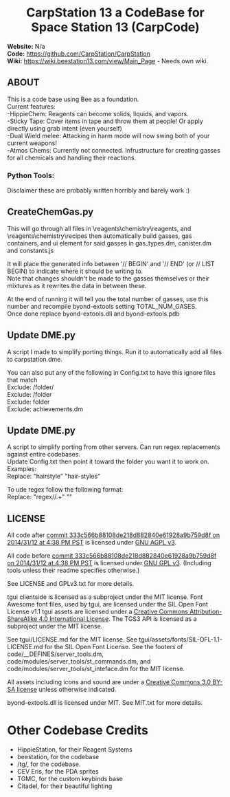 <h1 align="center">CarpStation 13 a CodeBase for Space Station 13 (CarpCode)</h1>  
  
**Website:** N/a  
**Code:** https://github.com/CarpStation/CarpStation  
**Wiki:** https://wiki.beestation13.com/view/Main_Page - Needs own wiki.  
  
## ABOUT  
This is a code base using Bee as a foundation.  
Current features:  
-HippieChem: Reagents can become solids, liquids, and vapors.  
-Sticky Tape: Cover items in tape and throw them at people! Or apply directly using grab intent (even yourself)  
-Dual Wield melee: Attacking in harm mode will now swing both of your current weapons!  
-Atmos Chems: Currently not connected. Infrustructure for creating gasses for all chemicals and handling their reactions.  
  
  
  
### Python Tools:  
Disclaimer these are probably written horribly and barely work :)  
  
## CreateChemGas.py
This will go through all files in \reagents\chemistry\reagents, and \reagents\chemistry\recipes then automatically build gasses, gas containers, and ui element for said gasses in gas_types.dm, canister.dm and constants.js  
  
It will place the generated info between '// BEGIN' and '// END' (or // LIST BEGIN) to indicate where it should be writing to.  
Note that changes shouldn't be made to the gasses themselves or their mixtures as it rewrites the data in between these.  
  
At the end of running it will tell you the total number of gasses, use this number and recompile byond-extools setting TOTAL_NUM_GASES.  
Once done replace byond-extools.dll and byond-extools.pdb  
  
  
## Update DME.py  
A script I made to simplify porting things. Run it to automatically add all files to carpstation.dme.  
  
You can also put any of the following in Config.txt to have this ignore files that match  
Exclude: /folder/  
Exclude: /folder  
Exclude: folder  
Exclude: achievements.dm  
  
  
## Update DME.py  
A script to simplify porting from other servers. Can run regex replacements against entire codebases.  
Update Config.txt then point it toward the folder you want it to work on.  
Examples:  
Replace: "hairstyle" "hair-styles"  
  
To ude regex follow the following format:  
Replace: "regex//.+" ""  
  
  
## LICENSE

All code after [commit 333c566b88108de218d882840e61928a9b759d8f on 2014/31/12 at 4:38 PM PST](https://github.com/tgstation/tgstation/commit/333c566b88108de218d882840e61928a9b759d8f) is licensed under [GNU AGPL v3](https://www.gnu.org/licenses/agpl-3.0.html).

All code before [commit 333c566b88108de218d882840e61928a9b759d8f on 2014/31/12 at 4:38 PM PST](https://github.com/tgstation/tgstation/commit/333c566b88108de218d882840e61928a9b759d8f) is licensed under [GNU GPL v3](https://www.gnu.org/licenses/gpl-3.0.html).
(Including tools unless their readme specifies otherwise.)

See LICENSE and GPLv3.txt for more details.

tgui clientside is licensed as a subproject under the MIT license.
Font Awesome font files, used by tgui, are licensed under the SIL Open Font License v1.1
tgui assets are licensed under a [Creative Commons Attribution-ShareAlike 4.0 International License](https://creativecommons.org/licenses/by-sa/4.0/).
The TGS3 API is licensed as a subproject under the MIT license.

See tgui/LICENSE.md for the MIT license.
See tgui/assets/fonts/SIL-OFL-1.1-LICENSE.md for the SIL Open Font License.
See the footers of code/\_\_DEFINES/server\_tools.dm, code/modules/server\_tools/st\_commands.dm, and code/modules/server\_tools/st\_inteface.dm for the MIT license.

All assets including icons and sound are under a [Creative Commons 3.0 BY-SA license](https://creativecommons.org/licenses/by-sa/3.0/) unless otherwise indicated.

byond-extools.dll is licensed under MIT. See MIT.txt for more details.

# Other Codebase Credits
- HippieStation, for their Reagent Systems
- beestation, for the codebase
- /tg/, for the codebase.
- CEV Eris, for the PDA sprites
- TGMC, for the custom keybinds base
- Citadel, for their beautiful lighting
